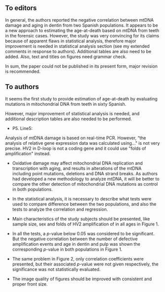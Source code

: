 ## To editors

In general, the authors reported the negative correlation between mtDNA damage and aging in dentin from two Spanish populations. It appears to be a new approach to estimating the age-at-death based on mtDNA from teeth in the forensic cases. However, the study was very convincing for its claims because of apparent flaws in statistical analysis, therefore major improvement is needed in statistical analysis section (see my extended comments in response to authors). Additional tables are also need to be added. Also, text and titles on figures need grammar check. 

In sum, the paper could not be published in its present form, major revision is recommended. 


## To authors

It seems the first study to provide estimation of age-at-death by evaluating mutations in mitochondrial DNA from teeth in sixty Spanish. 

However, major improvement of statistical analysis is needed, and additional description tables are also needed to be performed. 

- P5. Line5: 

Analysis of mtDNA damage is based on real-time PCR. However, “the analysis of relative gene expression data was calculated using..." is not very precise. HV2 in D-loop is not a coding gene and it could use "folds of amplification" instead.

- Oxidative damage may affect mitochondrial DNA replication and transcription with aging, and results in alterations of the mtDNA including point mutations, deletions and DNA strand breaks. As authors had developed a new methodology to analyze mtDNA, it will be better to compare the other detection of mitochondrial DNA mutations as control in both populations.

- In the statistical analysis, it is necessary to describe what tests were used to compare difference between the two populations, and also the tests to analyze the correlation and regression. 

- Main characteristics of the study subjects should be presented, like sample size, sex and folds of HV2 amplification of in all ages in Figure 1.

- In all the tests, a *p*-value below 0.05 was considered to be significant. But the negative correlation between the number of defective amplification events and age in dentin and pulp was shown the corresponding *p*-value in both populations in Figure 1. 

- The same problem in Figure 2, only correlation coefficients were presented, but their associated *p*-value were not given respectively, the significance was not statistically evaluated.
 
- The image quality of figures should be improved with consistent and proper front size.
